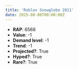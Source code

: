 ```yaml
---
title: 'Roblox Snowglobe 2011'
date: 2025-08-06T00:00:00Z
---
```

- **RAP**: 6568
- **Value**: -1
- **Demand level**: -1
- **Trend**: -1
- **Projected?**: True
- **Hyped?**: True
- **Rare?**: True
